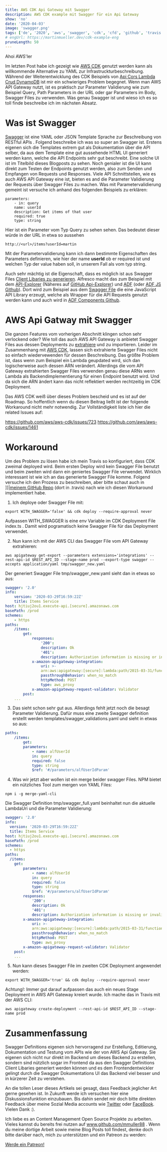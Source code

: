 ```yaml
---
title: AWS CDK Api Gateway mit Swagger
description: AWS CDK example mit Swagger für ein Api Gateway
show: 'no'
date: '2020-04-03'
image: 'swagger.png'
tags: ['de', '2020', 'aws', 'swagger', 'cdk', 'cfd', 'github', 'travis']
# engUrl: https://martinmueller.dev/cdk-example-eng
pruneLength: 50
---
```


Ahoi AWS'ler

Im letzten Post habe ich gezeigt wie [AWS CDK](https://martinmueller.dev/cdk-example) genutzt werden kann als willkommende Alternative zu YAML zur Infrastruckturbeschreibung. Während der Weiterentwicklung des CDK Beispiels von [Api Cors Lambda Crud DynamoDB](https://github.com/aws-samples/aws-cdk-examples/tree/master/typescript/api-cors-lambda-crud-dynamodb) ist mir ein schwieriges Problem begegnet. Wenn man AWS API Gateway nutzt, ist es praktisch zur Parameter Validierung wie zum Beispiel Query, Path Parameters in der URL oder gar Parameters im Body, Swagger Files zu verwenden. Was genau Swagger ist und wieso ich es so toll finde beschreibe ich im nächsten Absatz.

# Was ist Swagger
[Swagger](https://swagger.io/docs/specification/2-0/what-is-swagger/) ist eine YAML oder JSON Template Sprache zur Beschreibung von RESTful APIs . Folgend beschreibe ich was so super an Swagger ist. Erstens eigenen sich die Templates extrem gut als Dokumentation über die API selber, da aus dem Template eine gut aussehende HTML UI generiert werden kann, welche die API Endpoints sehr gut beschreibt. Eine solche UI ist im Titelbild dieses Blogposts zu sehen. Noch genialer ist die UI kann direkt zum Testen der Endpoints genutzt werden, also zum Senden und Empfangen von Requests und Responses. Viele API Schnittstellen, wie es auch AWS API Gateway eine ist, bieten es and die Parameter Validierung der Requests über Swagger Files zu machen. Was mit Parametervalidierung gemeint ist versuche ich anhand des folgenden Beispiels zu erklären:

```
parameters:
    - in: query
    name: userId
    description: Get items of that user
    required: true
    type: string
```

Hier ist ein Parameter vom Typ Query zu sehen sehen. Das bedeutet dieser würde in der URL in etwa so aussehen
```
http://<url>/items?userId=martin
```
Mit der Parametervalidierung kann ich dann bestimmte Eigenschaften des Parameters definieren, wie hier der name **userId** ob er required ist und welchen Typ der value haben soll, in unserem Fall als vom typ string.

Auch sehr mächtig ist die Eigenschaft, dass es möglich ist aus Swagger Files [Client Libaries zu generieren](https://swagger.io/tools/swagger-codegen/). Alfresco macht das zum Beispiel mit dem [API-Explorer](https://api-explorer.alfresco.com/api-explorer/) (Näheres auf [GitHub Api-Explorer](https://github.com/Alfresco/rest-api-explorer)) und [ADF](https://www.alfresco.com/abn/adf/) (oder [ADF JS Github](https://github.com/Alfresco/alfresco-js-api)). Dort wird zum Beispiel aus dem [Swagger File](https://github.com/Alfresco/rest-api-explorer/blob/master/src/main/webapp/definitions/alfresco-core.yaml) die eine JavaScript API Library erzeugt, welche als Wrapper für die API Requests genutzt werden kann und auch wird in [ADF Components Github](https://github.com/Alfresco/alfresco-ng2-components).

# AWS Api Gatway mit Swagger
Die ganzen Features vom vorherigen Abschnitt klingen schon sehr verlockend oder? Wie toll das auch AWS API Gateway is anbietet Swagger Files aus dessen Deployments zu [extrahiere](https://docs.aws.amazon.com/apigateway/latest/developerguide/api-gateway-export-api.html) und zu importieren. Leider im Zusammenhang mit [AWS CDK](https://github.com/aws/aws-cdk), lassen sich extrahierte Swagger Files nicht so einfach wiedervewenden für dessen Beschreibung. Das größte Problem ist, dass wenn zum Beispiel ein Lambda geupdated wird, sich dan logischerweise auch dessen ARN verändert. Allerdings die vom API Gateway extrahierten Swagger Files verwenden genau diese ARNs wenn Lambda als Backendimplementierung für einen Endpoint benutzt wird. Und da sich die ARN ändert kann das nicht reflektiert werden rechtzeitig im CDK Deployment. 

Das AWS CDK weiß über dieses Problem bescheid und es ist auf der Roadmap. So hoffentlich wenn du diesen Beitrag ließt ist der folgende Workaround nicht mehr notwendig. Zur Vollständigkeit liste ich hier die related Issues auf:

https://github.com/aws/aws-cdk/issues/723
https://github.com/aws/aws-cdk/issues/1461


# Workaround
Um des Problem zu lösen habe ich mein Travis so konfiguriert, dass CDK zweimal deployed wird. Beim ersten Deploy wird kein Swagger File benutzt und beim zweiten wird dann ein geniertes Swagger File verwendet. Wirklich interessant ist wie ich an das generierte Swagger File komme. Folgend versuche ich den Prozess zu beschreiben, aber bitte schaut auch in ]]|[meinem GitHub Repo](https://github.com/mmuller88/cdk-swagger) (dort in .travis) nach wie ich diesen Workaround implementiert habe.

1) Ich deploye oder Swagger File mit:

```
export WITH_SWAGGER='false' && cdk deploy --require-approval never
```

Aufpassen WITH_SWAGGER is eine env Variable im CDK Deployment File index.ts . Damit wird pogramatisch keine Swagger File für das Deployment verwendet.

2) Nun kann ich mit der AWS CLI das Swagger File vom API Gateway extrahieren:

```
aws apigateway get-export --parameters extensions='integrations' --rest-api-id $REST_API_ID --stage-name prod --export-type swagger --accepts application/yaml tmp/swagger_new.yaml
```

Der generiert Swagger File tmp/swagger_new.yaml sieht dan in etwas so aus:

```YAML
swagger: '2.0'
info:
    version: '2020-03-29T16:59:22Z'
    title: Items Service
host: hjtiuj2ou1.execute-api.[secure].amazonaws.com
basePath: /prod
schemes:
    - https
paths:
    /items:
        get:
            responses:
                '200':
                description: Ok
                '401':
                description: Authorization information is missing or invalid
            x-amazon-apigateway-integration:
                uri: >-
                arn:aws:apigateway:[secure]:lambda:path/2015-03-31/functions/arn:aws:lambda:[secure]:[secure]:function:ApiLambdaCrudDynamoDBExam-getAllItemsFunction0B7A9-1MLKSKO1RUL3I/invocations
                passthroughBehavior: when_no_match
                httpMethod: POST
                type: aws_proxy
            x-amazon-apigateway-request-validator: Validator
        post:
    ...
```

3) Das sieht schon sehr gut aus. Allerdings fehlt jetzt noch die besagt Parameter Validierung. Dafür muss eine zweite Swagger definition erstellt werden templates/swagger_validations.yaml und sieht in etwas so aus:

```YAML
paths:
    /items:
        get:
        parameters:
            - name: alfUserId
            in: query
            required: false
            type: string
            $ref: '#/parameters/alfUserIdParam'
```

4) Was wir jetzt aber wollen ist ein merge beider swagger Files. NPM bietet ein nützliches Tool zum mergen von YAML Files:

```
npm i -g merge-yaml-cli
```

Die Swagger Definition tmp/swagger_full.yaml beinhaltet nun die aktuelle LambdaUri und die Parameter Validierung:

```YAML
swagger: '2.0'
info:
  version: '2020-03-29T16:59:22Z'
  title: Items Service
host: hjtiuj2ou1.execute-api.[secure].amazonaws.com
basePath: /prod
schemes:
  - https
paths:
  /items:
    get:
        parameters:
            - name: alfUserId
            in: query
            required: false
            type: string
            $ref: '#/parameters/alfUserIdParam'
        responses:
            '200':
            description: Ok
            '401':
            description: Authorization information is missing or invalid
        x-amazon-apigateway-integration:
            uri: >-
            arn:aws:apigateway:[secure]:lambda:path/2015-03-31/functions/arn:aws:lambda:[secure]:[secure]:function:ApiLambdaCrudDynamoDBExam-getAllItemsFunction0B7A9-1MLKSKO1RUL3I/invocations
            passthroughBehavior: when_no_match
            httpMethod: POST
            type: aws_proxy
        x-amazon-apigateway-request-validator: Validator
    post:
    ...
```

5) Nun kann dieses Swagger File im zweiten CDK Deployment angewendet werden:

```
export WITH_SWAGGER='true' && cdk deploy --require-approval never
```

Achtung!: Immer gut darauf aufpassen das auch ein neues Stage Deployment in AWS API Gateway kreiert wurde. Ich mache das in Travis mit der AWS CLI:

```
aws apigateway create-deployment --rest-api-id $REST_API_ID --stage-name prod
```

# Zusammenfassung
Swagger Definitions eigenen sich hervorragend zur Erstellung, Editierung, Dokumentation und Testung vom APIs wie der von AWS Api Gateway. Sie eigenen sich nicht nur direkt im Backend um dieses Backend zu erstellen, sondern sind nützlich sogar im Frontend da aus den Swagger Definitions Client Libaries generiert werden können und es dem Frontendentwickler gelingt durch die Swagger Dokumentations UI das Backend viel besser und in kürzerer Zeit zu verstehen.

An die tollen Leser dieses Artikels sei gesagt, dass Feedback jeglicher Art gerne gesehen ist. In Zukunft werde ich versuchen hier eine Diskussionsfunktion einzubauen. Bis dahin sendet mir doch bitte direkten Feedback über meine Sozial Media accounts wie [Twitter](https://twitter.com/MartinMueller_) oder [FaceBook](https://www.facebook.com/martin.muller.10485). Vielen Dank :).

Ich liebe es an Content Management Open Source Projekte zu arbeiten. Vieles kannst du bereits frei nutzen auf www.github.com/mmuller88 . Wenn du meine dortige Arbeit sowie meine Blog Posts toll findest, denke doch bitte darüber nach, mich zu unterstützen und ein Patreon zu werden:

<a href="https://www.patreon.com/bePatron?u=29010217" data-patreon-widget-type="become-patron-button">Werde ein Patreon!</a><script async src="https://c6.patreon.com/becomePatronButton.bundle.js"></script>